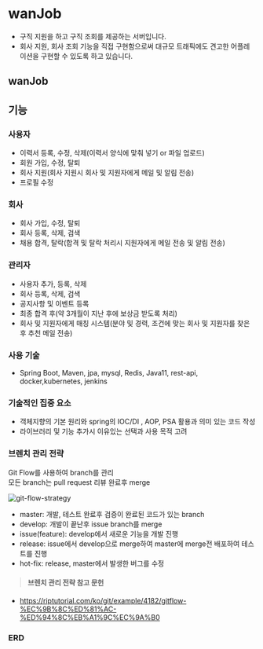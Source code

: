 # wanJob
+ 구직 지원을 하고 구직 조회를 제공하는 서버입니다.
+ 회사 지원, 회사 조회 기능을 직접 구현함으로써 대규모 트래픽에도 견고한 어플레이션을 구현할 수 있도록 하고 있습니다.

## wanJob

## 기능

### 사용자
+ 이력서 등록, 수정, 삭제(이력서 양식에 맟춰 넣기 or 파일 업로드)
+ 회원 가입, 수정, 탈퇴
+ 회사 지원(회사 지원시 회사 및 지원자에게 메일 및 알림 전송)
+ 프로필 수정

### 회사
+ 회사 가입, 수정, 탈퇴
+ 회사 등록, 삭제, 검색
+ 채용 합격, 탈락(합격 및 탈락 처리시 지원자에게 메일 전송 및 알림 전송)

### 관리자
+ 사용자 추가, 등록, 삭제
+ 회사 등록, 삭제, 검색
+ 공지사항 및 이벤트 등록
+ 최종 합격 후(약 3개월이 지난 후에 보상금 받도록 처리)
+ 회사 및 지원자에게 매칭 시스템(분야 및 경력, 조건에 맞는 회사 및 지원자를 찾은 후 추천 메일 전송)

### 사용 기술
+ Spring Boot, Maven, jpa, mysql, Redis, Java11, rest-api, docker,kubernetes, jenkins

### 기술적인 집중 요소
+ 객체지향의 기본 원리와 spring의 IOC/DI , AOP, PSA 활용과 의미 있는 코드 작성
+ 라이브러리 및 기능 추가시 이유있는 선택과 사용 목적 고려

### 브렌치 관리 전략
Git Flow를 사용하여 branch를 관리   
모든 branch는 pull request 리뷰 완료후 merge   

![git-flow-strategy](https://user-images.githubusercontent.com/29122916/83837107-79166100-a730-11ea-8744-3761ad01ca96.png)

+ master: 개발, 테스트 완료후 검증이 완료된 코드가 있는 branch
+ develop: 개발이 끝난후 issue branch를 merge
+ issue(feature): develop에서 새로운 기능을 개발 진행
+ release: issue에서 develop으로 merge하여 master에 merge전 배포하여 테스트를 진행
+ hot-fix: release, master에서 발생한 버그를 수정

> #### 브렌치 관리 전략 참고 문헌
+ https://riptutorial.com/ko/git/example/4182/gitflow-%EC%9B%8C%ED%81%AC-%ED%94%8C%EB%A1%9C%EC%9A%B0

### ERD




